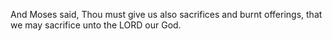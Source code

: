 And Moses said, Thou must give us also sacrifices and burnt offerings, that we may sacrifice unto the LORD our God.
